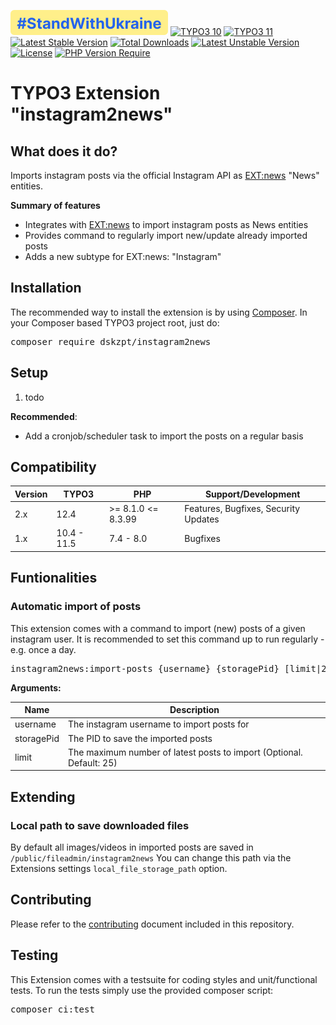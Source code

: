 [![StandWithUkraine](https://raw.githubusercontent.com/vshymanskyy/StandWithUkraine/main/badges/StandWithUkraine.svg)](https://github.com/vshymanskyy/StandWithUkraine/blob/main/docs/README.md)
[![TYPO3 10](https://img.shields.io/badge/TYPO3-10-orange.svg)](https://get.typo3.org/version/10)
[![TYPO3 11](https://img.shields.io/badge/TYPO3-11-orange.svg)](https://get.typo3.org/version/11)
[![Latest Stable Version](http://poser.pugx.org/dskzpt/instagram2news/v)](https://packagist.org/packages/dskzpt/instagram2news) [![Total Downloads](http://poser.pugx.org/dskzpt/instagram2news/downloads)](https://packagist.org/packages/dskzpt/instagram2news) [![Latest Unstable Version](http://poser.pugx.org/dskzpt/instagram2news/v/unstable)](https://packagist.org/packages/dskzpt/instagram2news) [![License](http://poser.pugx.org/dskzpt/instagram2news/license)](https://packagist.org/packages/dskzpt/instagram2news) [![PHP Version Require](http://poser.pugx.org/dskzpt/instagram2news/require/php)](https://packagist.org/packages/dskzpt/instagram2news)

TYPO3 Extension "instagram2news"
=================================

## What does it do?

Imports instagram posts via the official Instagram API
as [EXT:news](https://github.com/georgringer/news)
"News" entities.

**Summary of features**

* Integrates with [EXT:news](https://github.com/georgringer/news) to import
  instagram posts as News entities
* Provides command to regularly import new/update already imported posts
* Adds a new subtype for EXT:news: "Instagram"

## Installation
The recommended way to install the extension is by using [Composer](https://getcomposer.org/). In your Composer based TYPO3 project root, just do:
<pre>composer require dskzpt/instagram2news</pre>

## Setup
1. todo

__Recommended__:

* Add a cronjob/scheduler task to import the posts on a regular basis

## Compatibility
| Version | TYPO3       | PHP                  | Support/Development                  |
|---------|-------------|----------------------|--------------------------------------|
| 2.x     | 12.4        | >= 8.1.0 <= 8.3.99 ️ | Features, Bugfixes, Security Updates |
| 1.x     | 10.4 - 11.5 | 7.4 - 8.0️           | Bugfixes                             |

## Funtionalities

### Automatic import of posts
This extension comes with a command to import (new) posts of a given instagram
user.
It is recommended to set this command up to run regularly - e.g. once a day.

<pre>instagram2news:import-posts {username} {storagePid} [limit|25]</pre>

__Arguments:__

| Name       | Description                                                          |
|------------|----------------------------------------------------------------------|
| username   | The instagram username to import posts for                           |
| storagePid | The PID to save the imported posts                                   |
| limit      | The maximum number of latest posts to import (Optional. Default: 25) |

## Extending

### Local path to save downloaded files
By default all images/videos in imported posts are saved in <code>/public/fileadmin/instagram2news</code>
You can change this path via the Extensions settings <code>local_file_storage_path</code> option.

## Contributing
Please refer to the [contributing](CONTRIBUTING.md) document included in this repository.

## Testing
This Extension comes with a testsuite for coding styles and unit/functional
tests.
To run the tests simply use the provided composer script:

<pre>composer ci:test</pre>
